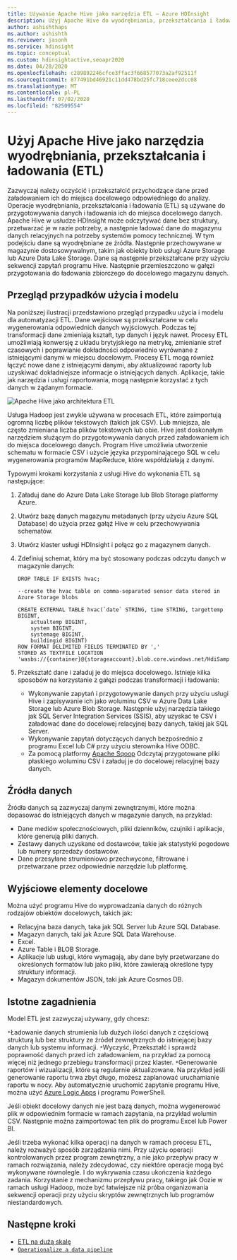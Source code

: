 ```yaml
---
title: Używanie Apache Hive jako narzędzia ETL — Azure HDInsight
description: Użyj Apache Hive do wyodrębniania, przekształcania i ładowania danych (ETL) w usłudze Azure HDInsight.
author: ashishthaps
ms.author: ashishth
ms.reviewer: jasonh
ms.service: hdinsight
ms.topic: conceptual
ms.custom: hdinsightactive,seoapr2020
ms.date: 04/28/2020
ms.openlocfilehash: c289892246cfce3ffac3f668577073a2af92511f
ms.sourcegitcommit: 877491bd46921c11dd478bd25fc718ceee2dcc08
ms.translationtype: MT
ms.contentlocale: pl-PL
ms.lasthandoff: 07/02/2020
ms.locfileid: "82509554"
---
```

# <a name="use-apache-hive-as-an-extract-transform-and-load-etl-tool"></a>Użyj Apache Hive jako narzędzia wyodrębniania, przekształcania i ładowania (ETL)

Zazwyczaj należy oczyścić i przekształcić przychodzące dane przed załadowaniem ich do miejsca docelowego odpowiedniego do analizy. Operacje wyodrębniania, przekształcania i ładowania (ETL) są używane do przygotowywania danych i ładowania ich do miejsca docelowego danych.  Apache Hive w usłudze HDInsight może odczytywać dane bez struktury, przetwarzać je w razie potrzeby, a następnie ładować dane do magazynu danych relacyjnych na potrzeby systemów pomocy technicznej. W tym podejściu dane są wyodrębniane ze źródła. Następnie przechowywane w magazynie dostosowywalnym, takim jak obiekty blob usługi Azure Storage lub Azure Data Lake Storage. Dane są następnie przekształcane przy użyciu sekwencji zapytań programu Hive. Następnie przemieszczono w gałęzi przygotowania do ładowania zbiorczego do docelowego magazynu danych.

## <a name="use-case-and-model-overview"></a>Przegląd przypadków użycia i modelu

Na poniższej ilustracji przedstawiono przegląd przypadku użycia i modelu dla automatyzacji ETL. Dane wejściowe są przekształcane w celu wygenerowania odpowiednich danych wyjściowych.  Podczas tej transformacji dane zmieniają kształt, typ danych i język nawet.  Procesy ETL umożliwiają konwersję z układu brytyjskiego na metrykę, zmienianie stref czasowych i poprawianie dokładności odpowiednio wyrównane z istniejącymi danymi w miejscu docelowym. Procesy ETL mogą również łączyć nowe dane z istniejącymi danymi, aby aktualizować raporty lub uzyskiwać dokładniejsze informacje o istniejących danych. Aplikacje, takie jak narzędzia i usługi raportowania, mogą następnie korzystać z tych danych w żądanym formacie.

![Apache Hive jako architektura ETL](./media/apache-hadoop-using-apache-hive-as-an-etl-tool/hdinsight-etl-architecture.png)

Usługa Hadoop jest zwykle używana w procesach ETL, które zaimportują ogromną liczbę plików tekstowych (takich jak CSV). Lub mniejsza, ale często zmieniana liczba plików tekstowych lub obie.  Hive jest doskonałym narzędziem służącym do przygotowywania danych przed załadowaniem ich do miejsca docelowego danych.  Program Hive umożliwia utworzenie schematu w formacie CSV i użycie języka przypominającego SQL w celu wygenerowania programów MapReduce, które współdziałają z danymi.

Typowymi krokami korzystania z usługi Hive do wykonania ETL są następujące:

1. Załaduj dane do Azure Data Lake Storage lub Blob Storage platformy Azure.
2. Utwórz bazę danych magazynu metadanych (przy użyciu Azure SQL Database) do użycia przez gałąź Hive w celu przechowywania schematów.
3. Utwórz klaster usługi HDInsight i połącz go z magazynem danych.
4. Zdefiniuj schemat, który ma być stosowany podczas odczytu danych w magazynie danych:

    ```hql
    DROP TABLE IF EXISTS hvac;

    --create the hvac table on comma-separated sensor data stored in Azure Storage blobs

    CREATE EXTERNAL TABLE hvac(`date` STRING, time STRING, targettemp BIGINT,
        actualtemp BIGINT,
        system BIGINT,
        systemage BIGINT,
        buildingid BIGINT)
    ROW FORMAT DELIMITED FIELDS TERMINATED BY ','
    STORED AS TEXTFILE LOCATION 'wasbs://{container}@{storageaccount}.blob.core.windows.net/HdiSamples/SensorSampleData/hvac/';
    ```

5. Przekształć dane i załaduj je do miejsca docelowego.  Istnieje kilka sposobów na korzystanie z gałęzi podczas transformacji i ładowania:

    * Wykonywanie zapytań i przygotowywanie danych przy użyciu usługi Hive i zapisywanie ich jako woluminu CSV w Azure Data Lake Storage lub Azure Blob Storage.  Następnie użyj narzędzia takiego jak SQL Server Integration Services (SSIS), aby uzyskać te CSV i załadować dane do docelowej relacyjnej bazy danych, takiej jak SQL Server.
    * Wykonywanie zapytań dotyczących danych bezpośrednio z programu Excel lub C# przy użyciu sterownika Hive ODBC.
    * Za pomocą platformy [Apache Sqoop](apache-hadoop-use-sqoop-mac-linux.md) Odczytaj przygotowane pliki płaskiego woluminu CSV i załaduj je do docelowej relacyjnej bazy danych.

## <a name="data-sources"></a>Źródła danych

Źródła danych są zazwyczaj danymi zewnętrznymi, które można dopasować do istniejących danych w magazynie danych, na przykład:

* Dane mediów społecznościowych, pliki dzienników, czujniki i aplikacje, które generują pliki danych.
* Zestawy danych uzyskane od dostawców, takie jak statystyki pogodowe lub numery sprzedaży dostawców.
* Dane przesyłane strumieniowo przechwycone, filtrowane i przetwarzane przez odpowiednie narzędzie lub platformę.

<!-- TODO: (see Collecting and loading data into HDInsight). -->

## <a name="output-targets"></a>Wyjściowe elementy docelowe

Można użyć programu Hive do wyprowadzania danych do różnych rodzajów obiektów docelowych, takich jak:

* Relacyjna baza danych, taka jak SQL Server lub Azure SQL Database.
* Magazyn danych, taki jak Azure SQL Data Warehouse.
* Excel.
* Azure Table i BLOB Storage.
* Aplikacje lub usługi, które wymagają, aby dane były przetwarzane do określonych formatów lub jako pliki, które zawierają określone typy struktury informacji.
* Magazyn dokumentów JSON, taki jak Azure Cosmos DB.

## <a name="considerations"></a>Istotne zagadnienia

Model ETL jest zazwyczaj używany, gdy chcesz:

`*`Ładowanie danych strumienia lub dużych ilości danych z częściową strukturą lub bez struktury ze źródeł zewnętrznych do istniejącej bazy danych lub systemu informacji.
`*`Wyczyść, Przekształć i sprawdź poprawność danych przed ich załadowaniem, na przykład za pomocą więcej niż jednego przebiegu transformacji przez klaster.
`*`Generowanie raportów i wizualizacji, które są regularnie aktualizowane. Na przykład jeśli generowanie raportu trwa zbyt długo, możesz zaplanować uruchamianie raportu w nocy. Aby automatycznie uruchomić zapytanie programu Hive, można użyć [Azure Logic Apps](../../logic-apps/logic-apps-overview.md) i programu PowerShell.

Jeśli obiekt docelowy danych nie jest bazą danych, można wygenerować plik w odpowiednim formacie w ramach zapytania, na przykład wolumin CSV. Następnie można zaimportować ten plik do programu Excel lub Power BI.

Jeśli trzeba wykonać kilka operacji na danych w ramach procesu ETL, należy rozważyć sposób zarządzania nimi. Przy użyciu operacji kontrolowanych przez program zewnętrzny, a nie jako przepływ pracy w ramach rozwiązania, należy zdecydować, czy niektóre operacje mogą być wykonywane równolegle. I do wykrywania czasu ukończenia każdego zadania. Korzystanie z mechanizmu przepływu pracy, takiego jak Oozie w ramach usługi Hadoop, może być łatwiejsze niż próba organizowania sekwencji operacji przy użyciu skryptów zewnętrznych lub programów niestandardowych.

## <a name="next-steps"></a>Następne kroki

* [ETL na dużą skalę](apache-hadoop-etl-at-scale.md)
* [`Operationalize a data pipeline`](../hdinsight-operationalize-data-pipeline.md)
